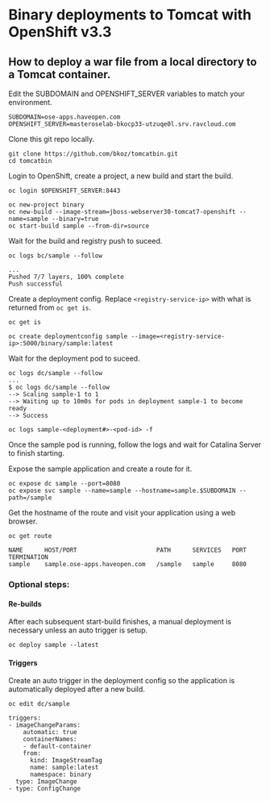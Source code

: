 # Binary deployments to Tomcat with OpenShift v3.3

## How to deploy a war file from a local directory to a Tomcat container.

Edit the SUBDOMAIN and OPENSHIFT_SERVER variables to match your environment.

```
SUBDOMAIN=ose-apps.haveopen.com
OPENSHIFT_SERVER=masteroselab-bkocp33-utzuqe0l.srv.ravcloud.com
```

Clone this git repo locally.

```
git clone https://github.com/bkoz/tomcatbin.git
cd tomcatbin
```
Login to OpenShift, create a project, a new build and start the build.

```
oc login $OPENSHIFT_SERVER:8443

oc new-project binary
oc new-build --image-stream=jboss-webserver30-tomcat7-openshift --name=sample --binary=true
oc start-build sample --from-dir=source
```

Wait for the build and registry push to suceed.

`oc logs bc/sample --follow`

```
...
Pushed 7/7 layers, 100% complete
Push successful
```

Create a deployment config. Replace `<registry-service-ip>`
with what is returned from `oc get is`.

```
oc get is

oc create deploymentconfig sample --image=<registry-service-ip>:5000/binary/sample:latest
```

Wait for the deployment pod to suceed.

```
oc logs dc/sample --follow
...
$ oc logs dc/sample --follow
--> Scaling sample-1 to 1
--> Waiting up to 10m0s for pods in deployment sample-1 to become ready
--> Success

oc logs sample-<deployment#>-<pod-id> -f
```
Once the sample pod is running, follow the logs and wait for Catalina Server to finish starting.

Expose the sample application and create a route for it.

```
oc expose dc sample --port=8080
oc expose svc sample --name=sample --hostname=sample.$SUBDOMAIN --path=/sample
```
Get the hostname of the route and visit your application using a web browser.

```
oc get route
```
```
NAME      HOST/PORT                      PATH      SERVICES   PORT      TERMINATION
sample    sample.ose-apps.haveopen.com   /sample   sample     8080      
```


### Optional steps: 

#### Re-builds
After each subsequent start-build finishes, a manual deployment is necessary unless an auto trigger is setup.
```
oc deploy sample --latest
```

#### Triggers
Create an auto trigger in the deployment config so the application is automatically 
deployed after a new build. 

`oc edit dc/sample`

```
triggers:
- imageChangeParams:
    automatic: true
    containerNames:
    - default-container
    from:
      kind: ImageStreamTag
      name: sample:latest
      namespace: binary
  type: ImageChange
- type: ConfigChange
```

